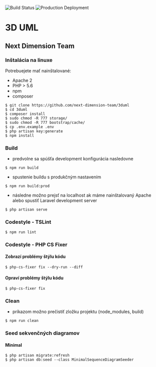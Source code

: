 ![Build Status](http://team15-16.studenti.fiit.stuba.sk:8085/plugins/servlet/wittified/build-status/UML-PROD)
![Production Deployment](http://team15-16.studenti.fiit.stuba.sk:8085/plugins/servlet/wittified/deploy-status/1081345)

# 3D UML

## Next Dimension Team

### Inštalácia na linuxe

Potrebuejete mať nainštalované:
 - Apache 2
 - PHP > 5.6
 - npm
 - composer

```
$ git clone https://github.com/next-dimension-team/3duml
$ cd 3duml
$ composer install
$ sudo chmod -R 777 storage/
$ sudo chmod -R 777 bootstrap/cache/
$ cp .env.example .env
$ php artisan key:generate
$ npm install
```

### Build
- predvolne sa spúšťa development konfigurácia nasledovne
```
$ npm run build
```
- spustenie buildu s produkčným nastavením
```
$ npm run build:prod
```
- následne možno prejsť na localhost ak máme nainštalovaný Apache alebo spustiť Laravel development server
```
$ php artisan serve
```

### Codestyle - TSLint
```
$ npm run lint
```

### Codestyle - PHP CS Fixer
#### Zobrazí problémy štýlu kódu
```
$ php-cs-fixer fix --dry-run --diff
```
#### Opraví problémy štýlu kódu
```
$ php-cs-fixer fix
```

### Clean
- príkazom možno prečistiť zložku projektu (node_modules, build)
```
$ npm run clean
```

### Seed sekvenčných diagramov
#### Minimal
```
$ php artisan migrate:refresh
$ php artisan db:seed --class MinimalSequenceDiagramSeeder
```